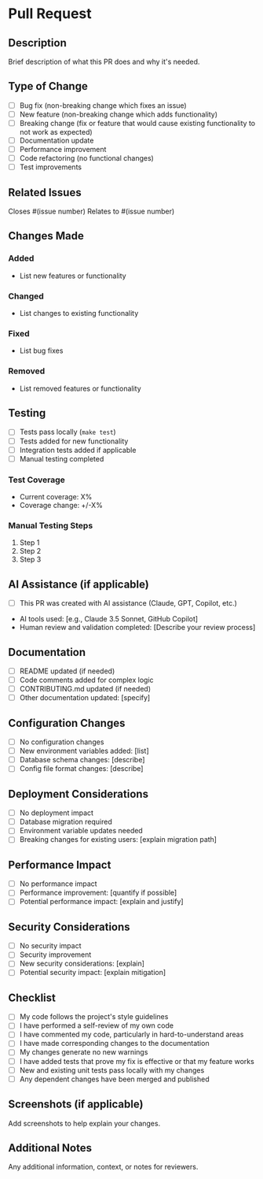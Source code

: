 # Pull Request

## Description

Brief description of what this PR does and why it's needed.

## Type of Change

- [ ] Bug fix (non-breaking change which fixes an issue)
- [ ] New feature (non-breaking change which adds functionality)
- [ ] Breaking change (fix or feature that would cause existing functionality to not work as expected)
- [ ] Documentation update
- [ ] Performance improvement
- [ ] Code refactoring (no functional changes)
- [ ] Test improvements

## Related Issues

Closes #(issue number)
Relates to #(issue number)

## Changes Made

### Added
- List new features or functionality

### Changed
- List changes to existing functionality

### Fixed
- List bug fixes

### Removed
- List removed features or functionality

## Testing

- [ ] Tests pass locally (`make test`)
- [ ] Tests added for new functionality
- [ ] Integration tests added if applicable
- [ ] Manual testing completed

### Test Coverage
- Current coverage: X%
- Coverage change: +/-X%

### Manual Testing Steps
1. Step 1
2. Step 2
3. Step 3

## AI Assistance (if applicable)

- [ ] This PR was created with AI assistance (Claude, GPT, Copilot, etc.)
- AI tools used: [e.g., Claude 3.5 Sonnet, GitHub Copilot]
- Human review and validation completed: [Describe your review process]

## Documentation

- [ ] README updated (if needed)
- [ ] Code comments added for complex logic
- [ ] CONTRIBUTING.md updated (if needed)
- [ ] Other documentation updated: [specify]

## Configuration Changes

- [ ] No configuration changes
- [ ] New environment variables added: [list]
- [ ] Database schema changes: [describe]
- [ ] Config file format changes: [describe]

## Deployment Considerations

- [ ] No deployment impact
- [ ] Database migration required
- [ ] Environment variable updates needed
- [ ] Breaking changes for existing users: [explain migration path]

## Performance Impact

- [ ] No performance impact
- [ ] Performance improvement: [quantify if possible]
- [ ] Potential performance impact: [explain and justify]

## Security Considerations

- [ ] No security impact
- [ ] Security improvement
- [ ] New security considerations: [explain]
- [ ] Potential security impact: [explain mitigation]

## Checklist

- [ ] My code follows the project's style guidelines
- [ ] I have performed a self-review of my own code
- [ ] I have commented my code, particularly in hard-to-understand areas
- [ ] I have made corresponding changes to the documentation
- [ ] My changes generate no new warnings
- [ ] I have added tests that prove my fix is effective or that my feature works
- [ ] New and existing unit tests pass locally with my changes
- [ ] Any dependent changes have been merged and published

## Screenshots (if applicable)

Add screenshots to help explain your changes.

## Additional Notes

Any additional information, context, or notes for reviewers.